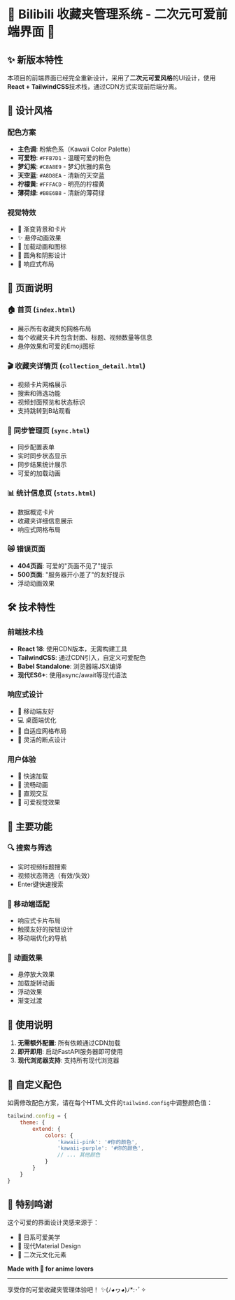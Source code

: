 # 🌸 Bilibili 收藏夹管理系统 - 二次元可爱前端界面 🌸

## ✨ 新版本特性

本项目的前端界面已经完全重新设计，采用了**二次元可爱风格**的UI设计，使用**React + TailwindCSS**技术栈，通过CDN方式实现前后端分离。

## 🎨 设计风格

### 配色方案
- **主色调**: 粉紫色系（Kawaii Color Palette）
- **可爱粉**: `#FFB7D1` - 温暖可爱的粉色
- **梦幻紫**: `#C8A8E9` - 梦幻优雅的紫色  
- **天空蓝**: `#A8D8EA` - 清新的天空蓝
- **柠檬黄**: `#FFFACD` - 明亮的柠檬黄
- **薄荷绿**: `#B8E6B8` - 清新的薄荷绿

### 视觉特效
- 🌸 渐变背景和卡片
- ✨ 悬停动画效果
- 💫 加载动画和图标
- 🎀 圆角和阴影设计
- 📱 响应式布局

## 📄 页面说明

### 🏠 首页 (`index.html`)
- 展示所有收藏夹的网格布局
- 每个收藏夹卡片包含封面、标题、视频数量等信息
- 悬停效果和可爱的Emoji图标

### 🎬 收藏夹详情页 (`collection_detail.html`)
- 视频卡片网格展示
- 搜索和筛选功能
- 视频封面预览和状态标识
- 支持跳转到B站观看

### 🔄 同步管理页 (`sync.html`)
- 同步配置表单
- 实时同步状态显示
- 同步结果统计展示
- 可爱的加载动画

### 📊 统计信息页 (`stats.html`)
- 数据概览卡片
- 收藏夹详细信息展示
- 响应式网格布局

### 😿 错误页面
- **404页面**: 可爱的"页面不见了"提示
- **500页面**: "服务器开小差了"的友好提示
- 浮动动画效果

## 🛠️ 技术特性

### 前端技术栈
- **React 18**: 使用CDN版本，无需构建工具
- **TailwindCSS**: 通过CDN引入，自定义可爱配色
- **Babel Standalone**: 浏览器端JSX编译
- **现代ES6+**: 使用async/await等现代语法

### 响应式设计
- 📱 移动端友好
- 💻 桌面端优化
- 🎯 自适应网格布局
- 📏 灵活的断点设计

### 用户体验
- 🚀 快速加载
- 🎨 流畅动画
- 💫 直观交互
- 🌟 可爱视觉效果

## 🎯 主要功能

### 🔍 搜索与筛选
- 实时视频标题搜索
- 视频状态筛选（有效/失效）
- Enter键快速搜索

### 📱 移动端适配
- 响应式卡片布局
- 触摸友好的按钮设计
- 移动端优化的导航

### 🎪 动画效果
- 悬停放大效果
- 加载旋转动画
- 浮动效果
- 渐变过渡

## 🌟 使用说明

1. **无需额外配置**: 所有依赖通过CDN加载
2. **即开即用**: 启动FastAPI服务器即可使用
3. **现代浏览器支持**: 支持所有现代浏览器

## 🎨 自定义配色

如需修改配色方案，请在每个HTML文件的`tailwind.config`中调整颜色值：

```javascript
tailwind.config = {
    theme: {
        extend: {
            colors: {
                'kawaii-pink': '#你的颜色',
                'kawaii-purple': '#你的颜色',
                // ... 其他颜色
            }
        }
    }
}
```

## 💝 特别鸣谢

这个可爱的界面设计灵感来源于：
- 🌸 日系可爱美学
- 🎀 现代Material Design
- 💖 二次元文化元素

**Made with 💖 for anime lovers**

---

享受你的可爱收藏夹管理体验吧！ ✨(ﾉ◕ヮ◕)ﾉ*:･ﾟ✧ 
